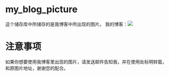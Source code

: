 # my_blog_picture
这个储存库中所储存的是我博客中所出现的图片。
我的博客：[![](https://img.shields.io/static/v1?label=Blog&logo=Hexo&message=RP233's_blog&color=success)](https://resinprotein2333.github.io/)

# 注意事项
如果你想要使用我博客里出现的图片，请发送邮件告知我，并在使用处标明转载，和原图片地址，谢谢您的配合。
